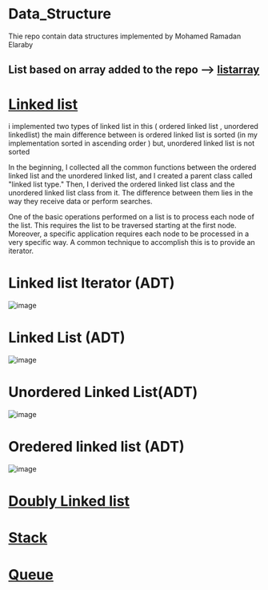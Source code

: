 # Data_Structure
Thie repo contain data structures implemented by Mohamed Ramadan Elaraby

List based on array added to the repo --> [listarray](https://github.com/Elaraby218/Data-Structures-in-C-/tree/main/list_array)
----------------------------------------------------------------------------------------------------------------------------
# [Linked list](https://github.com/elaraby217/Data_Structure/tree/main/linked_list) 

i implemented two types of linked list in this ( ordered linked list , unordered linkedlist)
the main difference between is ordered linked list is sorted (in my implementation sorted in ascending order ) but, unordered linked list is not sorted 

In the beginning, I collected all the common functions between the ordered linked list and the unordered linked list, and I created a parent class called "linked list type." Then, I derived the ordered linked list class and the unordered linked list class from it. The difference between them lies in the way they receive data or perform searches.

One of the basic operations performed on a list is to process each node of the list. This
requires the list to be traversed starting at the first node. Moreover, a specific application requires each node to be processed in a very specific way. A common technique to accomplish this is to provide an iterator.

# Linked list Iterator (ADT)
![image](https://github.com/elaraby217/Data_Structure/assets/116038661/b07cc031-b682-4c11-90c5-42a14ce810fd)

# Linked List (ADT)
![image](https://github.com/elaraby217/Data_Structure/assets/116038661/18ddcdd3-773d-4b33-b5f6-64cd742cc070)

# Unordered Linked List(ADT)
![image](https://github.com/elaraby217/Data_Structure/assets/116038661/002ed13f-1edc-43b0-a0de-c1923ec218b2)

# Oredered linked list (ADT)
![image](https://github.com/elaraby217/Data_Structure/assets/116038661/a3db4a3d-2f6f-4a1d-8116-ca28115bf92e)

# [Doubly Linked list](https://github.com/elaraby217/Data_Structure/tree/main/doubly%20linked%20list)


# [Stack](https://github.com/elaraby217/Data_Structure/tree/main/Stack)


# [Queue](https://github.com/elaraby217/Data_Structure/tree/main/queues)
